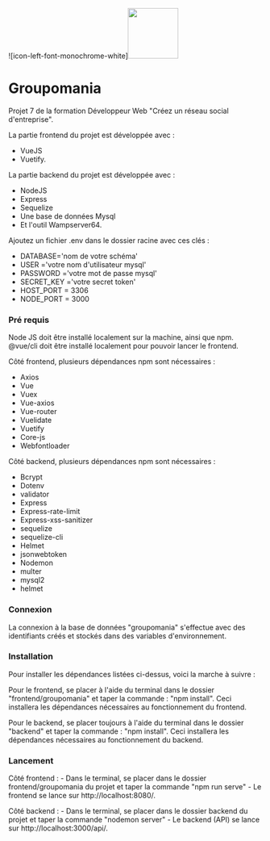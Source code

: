 ![icon-left-font-monochrome-white]<img src="https://user-images.githubusercontent.com/74248454/164537885-d155acea-3fbf-4a3b-9775-b2474665234a.png" width="100" height="100">

# Groupomania #

Projet 7 de la formation Développeur Web "Créez un réseau social d'entreprise".

La partie frontend du projet est développée avec : 
- VueJS 
- Vuetify.

La partie backend du projet est développée avec :
- NodeJS
- Express
- Sequelize 
- Une base de données Mysql
- Et l'outil Wampserver64.
 
Ajoutez un fichier .env dans le dossier racine avec ces clés :

- DATABASE='nom de votre schéma'
- USER ='votre nom d'utilisateur mysql'
- PASSWORD ='votre mot de passe mysql'
- SECRET_KEY ='votre secret token'
- HOST_PORT = 3306
- NODE_PORT = 3000

### Pré requis ###

Node JS doit être installé localement sur la machine, ainsi que npm.
@vue/cli doit être installé localement pour pouvoir lancer le frontend.

Côté frontend, plusieurs dépendances npm sont nécessaires : 
- Axios
- Vue
- Vuex
- Vue-axios
- Vue-router
- Vuelidate
- Vuetify
- Core-js
- Webfontloader

Côté backend, plusieurs dépendances npm sont nécessaires : 
- Bcrypt
- Dotenv
- validator
- Express
- Express-rate-limit
- Express-xss-sanitizer
- sequelize
- sequelize-cli
- Helmet
- jsonwebtoken
- Nodemon
- multer
- mysql2
- helmet



### Connexion ###
La connexion à la base de données "groupomania" s'effectue avec des identifiants créés et stockés dans des variables d'environnement.

### Installation ###
Pour installer les dépendances listées ci-dessus, voici la marche à suivre : 

Pour le frontend, se placer à l'aide du terminal dans le dossier "frontend/groupomania" et taper la commande : "npm install".
Ceci installera les dépendances nécessaires au fonctionnement du frontend.

Pour le backend, se placer toujours à l'aide du terminal dans le dossier "backend" et taper la commande : "npm install".
Ceci installera les dépendances nécessaires au fonctionnement du backend.

### Lancement ###

Côté frontend : 
    - Dans le terminal, se placer dans le dossier frontend/groupomania du projet et taper la commande "npm run serve"
    - Le frontend se lance sur http://localhost:8080/.

Côté backend : 
    - Dans le terminal, se placer dans le dossier backend du projet et taper la commande "nodemon server"
    - Le backend (API) se lance sur http://localhost:3000/api/.
